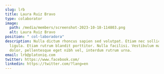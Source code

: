 ```yaml
---
slug: lrb
title: Laura Ruiz Bravo
type: colaborator
image:
  path: /media/members/screenshot-2023-10-18-114803.png
  alt: Laura Ruiz Bravo
position: " col·laboradora"
description: Nulla dictum rhoncus sapien sed volutpat. Etiam nec sollicitudin
  ligula. Etiam rutrum blandit porttitor. Nulla facilisi. Vestibulum mauris
  dolor, pellentesque eget nibh vel, interdum rutrum urna.
email: lrb@platoniq.com
twitter: https://www.facebook.com/
linkedin: https://twitter.com/?lang=en
---
```

